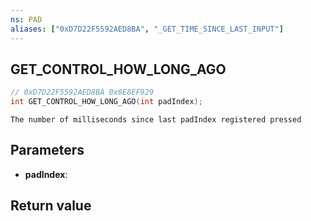 ```yaml
---
ns: PAD
aliases: ["0xD7D22F5592AED8BA", "_GET_TIME_SINCE_LAST_INPUT"]
---
```

## GET_CONTROL_HOW_LONG_AGO

```c
// 0xD7D22F5592AED8BA 0x0E8EF929
int GET_CONTROL_HOW_LONG_AGO(int padIndex);
```

```
The number of milliseconds since last padIndex registered pressed
```

## Parameters
* **padIndex**: 

## Return value
